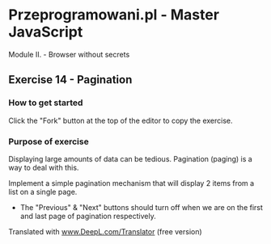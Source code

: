 # Przeprogramowani.pl - Master JavaScript

Module II. - Browser without secrets

## Exercise 14 - Pagination

### How to get started

Click the "Fork" button at the top of the editor to copy the exercise.

### Purpose of exercise

Displaying large amounts of data can be tedious. Pagination (paging) is a way to deal with this.

Implement a simple pagination mechanism that will display 2 items from a list on a single page.

- The "Previous" & "Next" buttons should turn off when we are on the first and last page of pagination respectively.

Translated with www.DeepL.com/Translator (free version)
